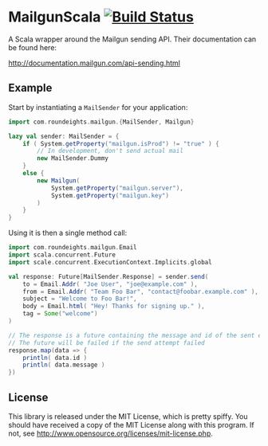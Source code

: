 MailgunScala [![Build Status](https://secure.travis-ci.org/Nycto/Scalon.png?branch=master)](http://travis-ci.org/Nycto/MailgunScala)
============

A Scala wrapper around the Mailgun sending API. Their documentation can
be found here:

http://documentation.mailgun.com/api-sending.html

Example
-------

Start by instantiating a `MailSender` for your application:

```scala
import com.roundeights.mailgun.{MailSender, Mailgun}

lazy val sender: MailSender = {
    if ( System.getProperty("mailgun.isProd") != "true" ) {
        // In development, don't send actual mail
        new MailSender.Dummy
    }
    else {
        new Mailgun(
            System.getProperty("mailgun.server"),
            System.getProperty("mailgun.key")
        )
    }
}
```

Using it is then a single method call:

```scala
import com.roundeights.mailgun.Email
import scala.concurrent.Future
import scale.concurrent.ExecutionContext.Implicits.global

val response: Future[MailSender.Response] = sender.send(
    to = Email.Addr( "Joe User", "joe@example.com" ),
    from = Email.Addr( "Team Foo Bar", "contact@foobar.example.com" ),
    subject = "Welcome to Foo Bar!",
    body = Email.html( "Hey! Thanks for signing up." ),
    tag = Some("welcome")
)

// The response is a future containing the message and id of the sent email.
// The future will be failed if the send attempt failed
response.map(data => {
    println( data.id )
    println( data.message )
})
```

License
-------

This library is released under the MIT License, which is pretty spiffy. You
should have received a copy of the MIT License along with this program. If not,
see <http://www.opensource.org/licenses/mit-license.php>.


